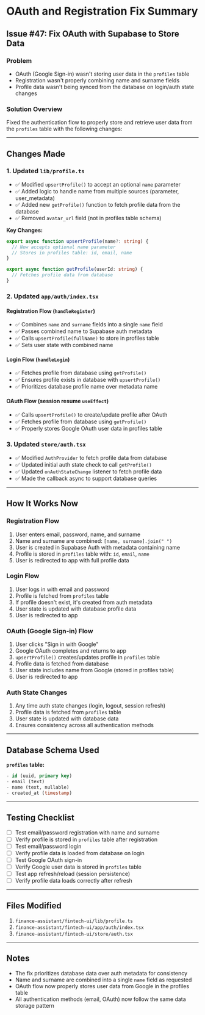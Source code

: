 # OAuth and Registration Fix Summary

## Issue #47: Fix OAuth with Supabase to Store Data

### Problem
- OAuth (Google Sign-in) wasn't storing user data in the `profiles` table
- Registration wasn't properly combining name and surname fields
- Profile data wasn't being synced from the database on login/auth state changes

### Solution Overview
Fixed the authentication flow to properly store and retrieve user data from the `profiles` table with the following changes:

---

## Changes Made

### 1. **Updated `lib/profile.ts`**
- ✅ Modified `upsertProfile()` to accept an optional `name` parameter
- ✅ Added logic to handle name from multiple sources (parameter, user_metadata)
- ✅ Added new `getProfile()` function to fetch profile data from the database
- ✅ Removed `avatar_url` field (not in profiles table schema)

**Key Changes:**
```typescript
export async function upsertProfile(name?: string) {
  // Now accepts optional name parameter
  // Stores in profiles table: id, email, name
}

export async function getProfile(userId: string) {
  // Fetches profile data from database
}
```

### 2. **Updated `app/auth/index.tsx`**

#### Registration Flow (`handleRegister`)
- ✅ Combines `name` and `surname` fields into a single `name` field
- ✅ Passes combined name to Supabase auth metadata
- ✅ Calls `upsertProfile(fullName)` to store in profiles table
- ✅ Sets user state with combined name

#### Login Flow (`handleLogin`)
- ✅ Fetches profile from database using `getProfile()`
- ✅ Ensures profile exists in database with `upsertProfile()`
- ✅ Prioritizes database profile name over metadata name

#### OAuth Flow (session resume `useEffect`)
- ✅ Calls `upsertProfile()` to create/update profile after OAuth
- ✅ Fetches profile from database using `getProfile()`
- ✅ Properly stores Google OAuth user data in profiles table

### 3. **Updated `store/auth.tsx`**
- ✅ Modified `AuthProvider` to fetch profile data from database
- ✅ Updated initial auth state check to call `getProfile()`
- ✅ Updated `onAuthStateChange` listener to fetch profile data
- ✅ Made the callback async to support database queries

---

## How It Works Now

### Registration Flow
1. User enters email, password, name, and surname
2. Name and surname are combined: `[name, surname].join(" ")`
3. User is created in Supabase Auth with metadata containing name
4. Profile is stored in `profiles` table with: `id`, `email`, `name`
5. User is redirected to app with full profile data

### Login Flow
1. User logs in with email and password
2. Profile is fetched from `profiles` table
3. If profile doesn't exist, it's created from auth metadata
4. User state is updated with database profile data
5. User is redirected to app

### OAuth (Google Sign-in) Flow
1. User clicks "Sign in with Google"
2. Google OAuth completes and returns to app
3. `upsertProfile()` creates/updates profile in `profiles` table
4. Profile data is fetched from database
5. User state includes name from Google (stored in profiles table)
6. User is redirected to app

### Auth State Changes
1. Any time auth state changes (login, logout, session refresh)
2. Profile data is fetched from `profiles` table
3. User state is updated with database data
4. Ensures consistency across all authentication methods

---

## Database Schema Used

**`profiles` table:**
```sql
- id (uuid, primary key)
- email (text)
- name (text, nullable)
- created_at (timestamp)
```

---

## Testing Checklist

- [ ] Test email/password registration with name and surname
- [ ] Verify profile is stored in `profiles` table after registration
- [ ] Test email/password login
- [ ] Verify profile data is loaded from database on login
- [ ] Test Google OAuth sign-in
- [ ] Verify Google user data is stored in `profiles` table
- [ ] Test app refresh/reload (session persistence)
- [ ] Verify profile data loads correctly after refresh

---

## Files Modified

1. `finance-assistant/fintech-ui/lib/profile.ts`
2. `finance-assistant/fintech-ui/app/auth/index.tsx`
3. `finance-assistant/fintech-ui/store/auth.tsx`

---

## Notes

- The fix prioritizes database data over auth metadata for consistency
- Name and surname are combined into a single `name` field as requested
- OAuth flow now properly stores user data from Google in the profiles table
- All authentication methods (email, OAuth) now follow the same data storage pattern
